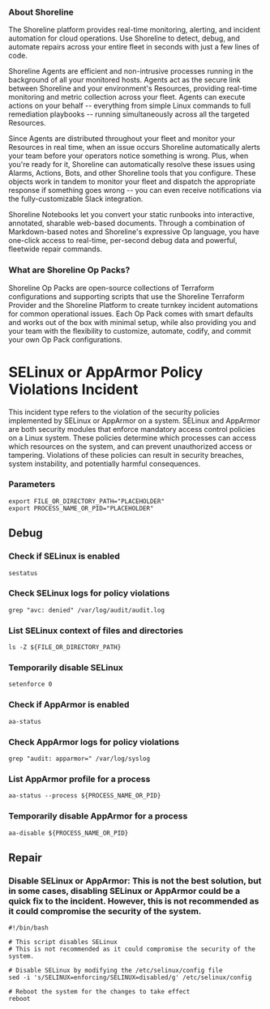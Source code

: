 
### About Shoreline
The Shoreline platform provides real-time monitoring, alerting, and incident automation for cloud operations. Use Shoreline to detect, debug, and automate repairs across your entire fleet in seconds with just a few lines of code.

Shoreline Agents are efficient and non-intrusive processes running in the background of all your monitored hosts. Agents act as the secure link between Shoreline and your environment's Resources, providing real-time monitoring and metric collection across your fleet. Agents can execute actions on your behalf -- everything from simple Linux commands to full remediation playbooks -- running simultaneously across all the targeted Resources.

Since Agents are distributed throughout your fleet and monitor your Resources in real time, when an issue occurs Shoreline automatically alerts your team before your operators notice something is wrong. Plus, when you're ready for it, Shoreline can automatically resolve these issues using Alarms, Actions, Bots, and other Shoreline tools that you configure. These objects work in tandem to monitor your fleet and dispatch the appropriate response if something goes wrong -- you can even receive notifications via the fully-customizable Slack integration.

Shoreline Notebooks let you convert your static runbooks into interactive, annotated, sharable web-based documents. Through a combination of Markdown-based notes and Shoreline's expressive Op language, you have one-click access to real-time, per-second debug data and powerful, fleetwide repair commands.

### What are Shoreline Op Packs?
Shoreline Op Packs are open-source collections of Terraform configurations and supporting scripts that use the Shoreline Terraform Provider and the Shoreline Platform to create turnkey incident automations for common operational issues. Each Op Pack comes with smart defaults and works out of the box with minimal setup, while also providing you and your team with the flexibility to customize, automate, codify, and commit your own Op Pack configurations.

# SELinux or AppArmor Policy Violations Incident

This incident type refers to the violation of the security policies implemented by SELinux or AppArmor on a system. SELinux and AppArmor are both security modules that enforce mandatory access control policies on a Linux system. These policies determine which processes can access which resources on the system, and can prevent unauthorized access or tampering. Violations of these policies can result in security breaches, system instability, and potentially harmful consequences.

### Parameters

```shell
export FILE_OR_DIRECTORY_PATH="PLACEHOLDER"
export PROCESS_NAME_OR_PID="PLACEHOLDER"
```

## Debug

### Check if SELinux is enabled

```shell
sestatus
```

### Check SELinux logs for policy violations

```shell
grep "avc: denied" /var/log/audit/audit.log
```

### List SELinux context of files and directories

```shell
ls -Z ${FILE_OR_DIRECTORY_PATH}
```

### Temporarily disable SELinux

```shell
setenforce 0
```

### Check if AppArmor is enabled

```shell
aa-status
```

### Check AppArmor logs for policy violations

```shell
grep "audit: apparmor=" /var/log/syslog
```

### List AppArmor profile for a process

```shell
aa-status --process ${PROCESS_NAME_OR_PID}
```

### Temporarily disable AppArmor for a process

```shell
aa-disable ${PROCESS_NAME_OR_PID}
```

## Repair

### **Disable SELinux or AppArmor**: This is not the best solution, but in some cases, disabling SELinux or AppArmor could be a quick fix to the incident. However, this is not recommended as it could compromise the security of the system.

```shell
#!/bin/bash

# This script disables SELinux
# This is not recommended as it could compromise the security of the system.

# Disable SELinux by modifying the /etc/selinux/config file
sed -i 's/SELINUX=enforcing/SELINUX=disabled/g' /etc/selinux/config

# Reboot the system for the changes to take effect
reboot
```